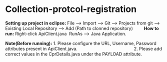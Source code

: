 # Collection-protcol-registration


**Setting up project in eclipse:** File --> Import --> Git --> Projects from git --> Existing Local Repository --> Add (Path to clonned repository)
       
**How to run:** Right-click ApiClient.java  RunAs --> Java Application.

**Note(Before running):** 1. Please configure the URL, Username, Password attributes present in ApiClient.java.                                                                                2. Please add correct values in the CprDetails.java under the PAYLOAD attribute. 
